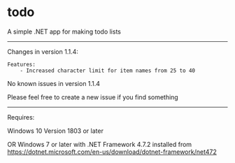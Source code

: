 # todo
A simple .NET app for making todo lists

---------------------------------------------------------------------

Changes in version 1.1.4:

	Features:
		- Increased character limit for item names from 25 to 40

No known issues in version 1.1.4

Please feel free to create a new issue if you find something

---------------------------------------------------------------------

Requires:

Windows 10 Version 1803 or later

OR Windows 7 or later with .NET Framework 4.7.2 installed from https://dotnet.microsoft.com/en-us/download/dotnet-framework/net472
